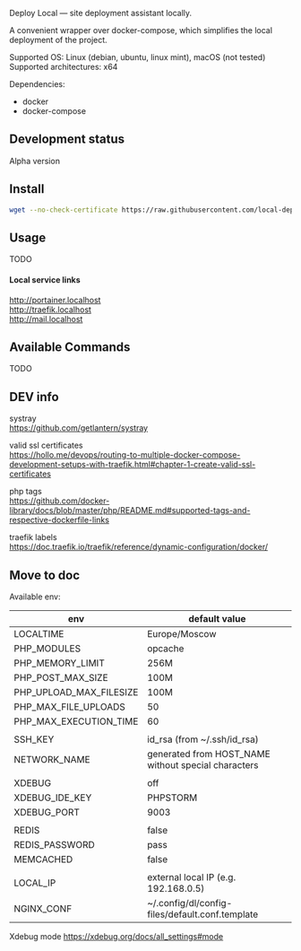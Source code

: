 Deploy Local — site deployment assistant locally.

A convenient wrapper over docker-compose, which simplifies the local deployment of the project.

Supported OS: Linux (debian, ubuntu, linux mint), macOS (not tested)  
Supported architectures: x64

Dependencies:

- docker
- docker-compose

## Development status

Alpha version

## Install

```bash
wget --no-check-certificate https://raw.githubusercontent.com/local-deploy/dl/master/install_dl.sh && chmod +x ./install_dl.sh && ./install_dl.sh
```

## Usage

TODO

#### Local service links

http://portainer.localhost  
http://traefik.localhost  
http://mail.localhost

## Available Commands

TODO

## DEV info

systray  
https://github.com/getlantern/systray

valid ssl certificates  
https://hollo.me/devops/routing-to-multiple-docker-compose-development-setups-with-traefik.html#chapter-1-create-valid-ssl-certificates

php tags  
https://github.com/docker-library/docs/blob/master/php/README.md#supported-tags-and-respective-dockerfile-links

traefik labels  
https://doc.traefik.io/traefik/reference/dynamic-configuration/docker/

## Move to doc

Available env:

| env                     | default value                                       |
|-------------------------|---------------------------------------------------  |
| LOCALTIME               | Europe/Moscow                                       |
| PHP_MODULES             | opcache                                             |
| PHP_MEMORY_LIMIT        | 256M                                                |
| PHP_POST_MAX_SIZE       | 100M                                                |
| PHP_UPLOAD_MAX_FILESIZE | 100M                                                |
| PHP_MAX_FILE_UPLOADS    | 50                                                  |
| PHP_MAX_EXECUTION_TIME  | 60                                                  |
|                         |                                                     |
| SSH_KEY                 | id_rsa (from ~/.ssh/id_rsa)                         |
| NETWORK_NAME            | generated from HOST_NAME without special characters |
|                         |                                                     |
| XDEBUG                  | off                                                 |
| XDEBUG_IDE_KEY          | PHPSTORM                                            |
| XDEBUG_PORT             | 9003                                                |
|                         |                                                     |
| REDIS                   | false                                               |
| REDIS_PASSWORD          | pass                                                |
| MEMCACHED               | false                                               |
|                         |                                                     |
| LOCAL_IP                | external local IP (e.g. 192.168.0.5)                |
| NGINX_CONF              | ~/.config/dl/config-files/default.conf.template     |

Xdebug mode https://xdebug.org/docs/all_settings#mode
